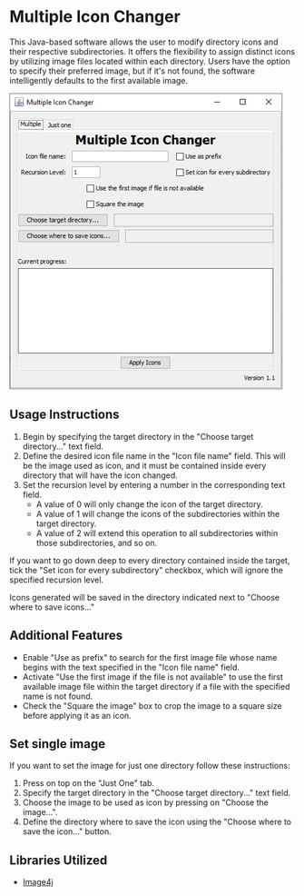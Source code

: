 # Multiple Icon Changer
This Java-based software allows the user to modify directory icons and their respective subdirectories. It offers the flexibility to assign distinct icons by utilizing image files located within each directory. Users have the option to specify their preferred image, but if it's not found, the software intelligently defaults to the first available image.

![MIC.png](/images/MIC.png)


## Usage Instructions

1. Begin by specifying the target directory in the "Choose target directory..." text field.
2. Define the desired icon file name in the "Icon file name" field. This will be the image used as icon, and it must be contained inside every directory that will have the icon changed.
3. Set the recursion level by entering a number in the corresponding text field.
    - A value of 0 will only change the icon of the target directory.
    - A value of 1 will change the icons of the subdirectories within the target directory.
    - A value of 2 will extend this operation to all subdirectories within those subdirectories, and so on.

If you want to go down deep to every directory contained inside the target, tick the "Set icon for every subdirectory" checkbox, which will ignore the specified recursion level.

Icons generated will be saved in the directory indicated next to "Choose where to save icons..."

## Additional Features

- Enable "Use as prefix" to search for the first image file whose name begins with the text specified in the "Icon file name" field.
- Activate "Use the first image if the file is not available" to use the first available image file within the target directory if a file with the specified name is not found.
- Check the "Square the image" box to crop the image to a square size before applying it as an icon.

## Set single image

If you want to set the image for just one directory follow these instructions: 
1. Press on top on the "Just One" tab.
2. Specify the target directory in the "Choose target directory..." text field.
3. Choose the image to be used as icon by pressing on "Choose the image...".
4. Define the directory where to save the icon using the "Choose where to save the icon..." button.


## Libraries Utilized

- [Image4j](https://image4j.sourceforge.net/)
